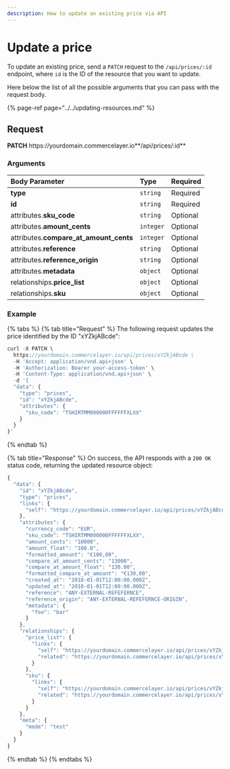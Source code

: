 ```yaml
---
description: How to update an existing price via API
---
```


# Update a price

To update an existing price, send a `PATCH` request to the `/api/prices/:id` endpoint, where `id` is the ID of the resource that you want to update.

Here below the list of all the possible arguments that you can pass with the request body.

{% page-ref page="../../updating-resources.md" %}

## Request

**PATCH** https://<i></i>yourdomain.commercelayer.io**/api/prices/:id**

### Arguments

| Body Parameter | Type | Required |
| :--- | :--- | :--- |
| **type** | `string` | Required |
| **id** | `string` | Required |
| attributes.**sku_code** | `string` | Optional |
| attributes.**amount_cents** | `integer` | Optional |
| attributes.**compare_at_amount_cents** | `integer` | Optional |
| attributes.**reference** | `string` | Optional |
| attributes.**reference_origin** | `string` | Optional |
| attributes.**metadata** | `object` | Optional |
| relationships.**price_list** | `object` | Optional |
| relationships.**sku** | `object` | Optional |

### Example

{% tabs %}
{% tab title="Request" %}
The following request updates the price identified by the ID "xYZkjABcde":

```javascript
curl -X PATCH \
  https://yourdomain.commercelayer.io/api/prices/xYZkjABcde \
  -H 'Accept: application/vnd.api+json' \
  -H 'Authorization: Bearer your-access-token' \
  -H 'Content-Type: application/vnd.api+json' \
  -d '{
  "data": {
    "type": "prices",
    "id": "xYZkjABcde",
    "attributes": {
      "sku_code": "TSHIRTMM000000FFFFFFXLXX"
    }
  }
}'
```
{% endtab %}

{% tab title="Response" %}
On success, the API responds with a `200 OK` status code, returning the updated resource object:

```javascript
{
  "data": {
    "id": "xYZkjABcde",
    "type": "prices",
    "links": {
      "self": "https://yourdomain.commercelayer.io/api/prices/xYZkjABcde"
    },
    "attributes": {
      "currency_code": "EUR",
      "sku_code": "TSHIRTMM000000FFFFFFXLXX",
      "amount_cents": "10000",
      "amount_float": "100.0",
      "formatted_amount": "€100,00",
      "compare_at_amount_cents": "13000",
      "compare_at_amount_float": "130.00",
      "formatted_compare_at_amount": "€130,00",
      "created_at": "2018-01-01T12:00:00.000Z",
      "updated_at": "2018-01-01T12:00:00.000Z",
      "reference": "ANY-EXTERNAL-REFEFERNCE",
      "reference_origin": "ANY-EXTERNAL-REFEFERNCE-ORIGIN",
      "metadata": {
        "foo": "bar"
      }
    },
    "relationships": {
      "price_list": {
        "links": {
          "self": "https://yourdomain.commercelayer.io/api/prices/xYZkjABcde/relationships/price_list",
          "related": "https://yourdomain.commercelayer.io/api/prices/xYZkjABcde/price_list"
        }
      },
      "sku": {
        "links": {
          "self": "https://yourdomain.commercelayer.io/api/prices/xYZkjABcde/relationships/sku",
          "related": "https://yourdomain.commercelayer.io/api/prices/xYZkjABcde/sku"
        }
      }
    },
    "meta": {
      "mode": "test"
    }
  }
}
```
{% endtab %}
{% endtabs %}

